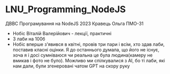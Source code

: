 # LNU_Programming_NodeJS
ДВВС Програмування на NodeJS 2023 Кравець Ольга ПМО-31

- Нобіс Віталій Валерійович - лекції, практичні
- 3 лаби на 100б
- Нобіс вперше з'явився в квітні, провів три пари і всім, хто здав лаби, поставив класні оцінки. Я до останнього думала, що його не існує, хоча я і досі сумніваюся чи реальна це була людина(камеру не вмикав і фото не було). Можливо ми спілкувалися з АІ, бо ті лаби, які нам дали, були згенеровані чатом GPT на скору руку 
